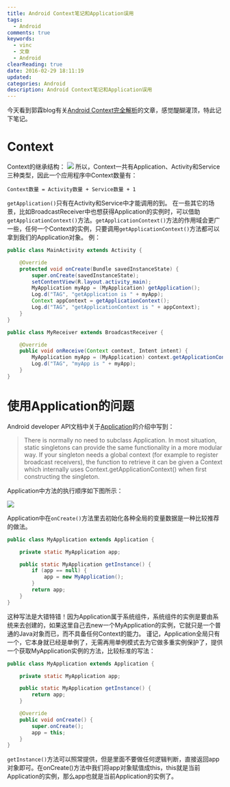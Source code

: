 ```yaml
---
title: Android Context笔记和Application误用
tags:
  - Android
comments: true
keywords:
  - vinc
  - 文章
  - Android
clearReading: true
date: 2016-02-29 18:11:19
updated:
categories: Android
description: Android Context笔记和Application误用
---
```


今天看到郭霖blog有关[Android Context完全解析](http://blog.csdn.net/guolin_blog/article/details/47028975)的文章，感觉醍醐灌顶，特此记下笔记。

# Context
Context的继承结构：
![](http://7xp4nq.com1.z0.glb.clouddn.com/image/blog/20151022212109519.png)
所以，Context一共有Application、Activity和Service三种类型，因此一个应用程序中Context数量有：

```
Context数量 = Activity数量 + Service数量 + 1
```

`getApplication()`只有在Activity和Service中才能调用的到。
在一些其它的场景，比如BroadcastReceiver中也想获得Application的实例时，可以借助`getApplicationContext()`方法。`getApplicationContext()`方法的作用域会更广一些，任何一个Context的实例，只要调用`getApplicationContext()`方法都可以拿到我们的Application对象。
例：

```java
public class MainActivity extends Activity {

    @Override
    protected void onCreate(Bundle savedInstanceState) {
        super.onCreate(savedInstanceState);
        setContentView(R.layout.activity_main);
        MyApplication myApp = (MyApplication) getApplication();
        Log.d("TAG", "getApplication is " + myApp);
        Context appContext = getApplicationContext();
        Log.d("TAG", "getApplicationContext is " + appContext);
    }
}
```

```java
public class MyReceiver extends BroadcastReceiver {

    @Override
    public void onReceive(Context context, Intent intent) {
        MyApplication myApp = (MyApplication) context.getApplicationContext();
        Log.d("TAG", "myApp is " + myApp);
    }
}
```

# 使用Application的问题
Android developer API文档中关于[Application](http://developer.android.com/intl/zh-cn/reference/android/app/Application.html)的介绍中写到：

> There is normally no need to subclass Application. In most situation, static singletons can provide the same functionality in a more modular way. If your singleton needs a global context (for example to register broadcast receivers), the function to retrieve it can be given a Context which internally uses Context.getApplicationContext() when first constructing the singleton.

Application中方法的执行顺序如下图所示：

![](http://7xp4nq.com1.z0.glb.clouddn.com/image/blog/20151108174114045.png)

Application中在`onCreate()`方法里去初始化各种全局的变量数据是一种比较推荐的做法。


```java
public class MyApplication extends Application {

    private static MyApplication app;

    public static MyApplication getInstance() {
        if (app == null) {
            app = new MyApplication();
        }
        return app;
    }
}
```
这种写法是大错特错！因为Application属于系统组件，系统组件的实例是要由系统来去创建的，如果这里自己去new一个MyApplication的实例，它就只是一个普通的Java对象而已，而不具备任何Context的能力。
谨记，Application全局只有一个，它本身就已经是单例了，无需再用单例模式去为它做多重实例保护了，提供一个获取MyApplication实例的方法，比较标准的写法：

```java
public class MyApplication extends Application {

    private static MyApplication app;

    public static MyApplication getInstance() {
        return app;
    }

    @Override
    public void onCreate() {
        super.onCreate();
        app = this;
    }
}
```
`getInstance()`方法可以照常提供，但是里面不要做任何逻辑判断，直接返回app对象即可。在onCreate()方法中我们将app对象赋值成this，this就是当前Application的实例，那么app也就是当前Application的实例了。


